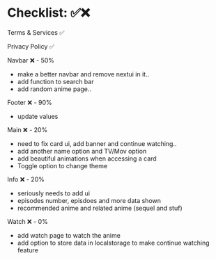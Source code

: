 # Checklist: ✅❌

Terms & Services ✅

Privacy Policy ✅

Navbar ❌ - 50% 
- make a better navbar and remove nextui in it..
- add function to search bar
- add random anime page..

Footer ❌ - 90% 
- update values

Main ❌ - 20% 
- need to fix card ui, add banner and continue watching..
- add another name option and TV/Mov option 
- add beautiful animations when accessing a card
- Toggle option to change theme

Info ❌ - 20% 
- seriously needs to add ui
- episodes number, episdoes and more data shown
- recommended anime and related anime (sequel and stuf)

Watch ❌ - 0%
- add watch page to watch the anime
- add option to store data in localstorage to make continue watching feature
